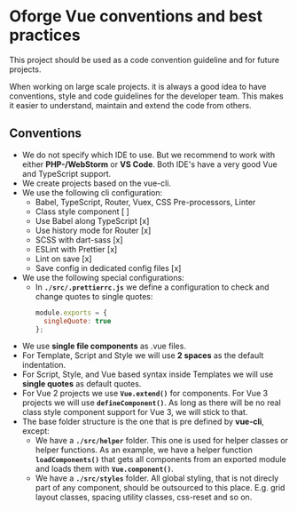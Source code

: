 # Oforge Vue conventions and best practices
This project should be used as a code convention guideline and for future projects.

When working on large scale projects. it is always a good idea to have conventions,
style and code guidelines for the developer team. This makes it easier to understand,
maintain and extend the code from others.

## Conventions
- We do not specify which IDE to use. But we recommend to work with either **PHP-/WebStorm**
or **VS Code**. Both IDE's have a very good Vue and TypeScript support.
- We create projects based on the vue-cli.
- We use the following cli configuration:
  - Babel, TypeScript, Router, Vuex, CSS Pre-processors, Linter
  - Class style component [ ]
  - Use Babel along TypeScript [x]
  - Use history mode for Router [x]
  - SCSS with dart-sass [x]
  - ESLint with Prettier [x]
  - Lint on save [x]
  - Save config in dedicated config files [x]
- We use the following special configurations:
  - In **`./src/.prettierrc.js`** we define a configuration to check and change quotes to single
  quotes:
    ```js
    module.exports = {
      singleQuote: true
    };
    ```
- We use **single file components** as .vue files.
- For Template, Script and Style we will use **2 spaces** as the default indentation.
- For Script, Style, and Vue based syntax inside Templates we will use **single
quotes** as default quotes.
- For Vue 2 projects we use **`Vue.extend()`** for components. For Vue 3 projects we will use
**`defineComponent()`**. As long as there will be no real class style component support for Vue 3,
we will stick to that.
- The base folder structure is the one that is pre defined by **vue-cli**, except:
  - We have a **`./src/helper`** folder. This one is used for helper classes or helper functions.
  As an example, we have a helper function **`loadComponents()`** that gets all components from an
  exported module and loads them with **`Vue.component()`**.
  - We have a **`./src/styles`** folder. All global styling, that is not direcly part of any component,
  should be outsourced to this place. E.g. grid layout classes, spacing utility classes, css-reset
  and so on.
